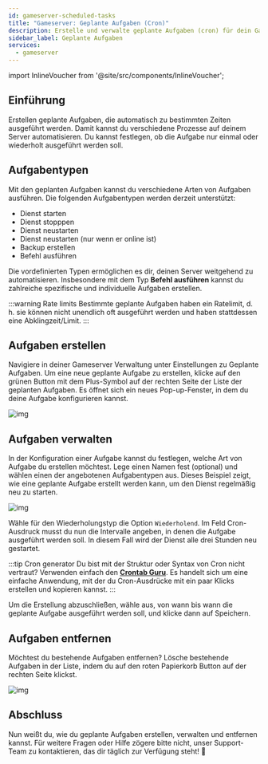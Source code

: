 ```yaml
---
id: gameserver-scheduled-tasks
title: "Gameserver: Geplante Aufgaben (Cron)"
description: Erstelle und verwalte geplante Aufgaben (cron) für dein Gameserver Produkt von ZAP-Hosting - ZAP-Hosting.com Dokumentation
sidebar_label: Geplante Aufgaben
services:
  - gameserver
---
```


import InlineVoucher from '@site/src/components/InlineVoucher';



## Einführung

Erstellen geplante Aufgaben, die automatisch zu bestimmten Zeiten ausgeführt werden. Damit kannst du verschiedene Prozesse auf deinem Server automatisieren. Du kannst festlegen, ob die Aufgabe nur einmal oder wiederholt ausgeführt werden soll. 



## Aufgabentypen

Mit den geplanten Aufgaben kannst du verschiedene Arten von Aufgaben ausführen. Die folgenden Aufgabentypen werden derzeit unterstützt: 

- Dienst starten
- Dienst stopppen
- Dienst neustarten
- Dienst neustarten (nur wenn er online ist)
- Backup erstellen
- Befehl ausführen

Die vordefinierten Typen ermöglichen es dir, deinen Server weitgehend zu automatisieren. Insbesondere mit dem Typ **Befehl ausführen** kannst du zahlreiche spezifische und individuelle Aufgaben erstellen. 

:::warning Rate limits
Bestimmte geplante Aufgaben haben ein Ratelimit, d. h. sie können nicht unendlich oft ausgeführt werden und haben stattdessen eine Abklingzeit/Limit.
 :::

## Aufgaben erstellen

Navigiere in deiner Gameserver Verwaltung unter Einstellungen zu Geplante Aufgaben. Um eine neue geplante Aufgabe zu erstellen, klicke auf den grünen Button mit dem Plus-Symbol auf der rechten Seite der Liste der geplanten Aufgaben.  Es öffnet sich ein neues Pop-up-Fenster, in dem du deine Aufgabe konfigurieren kannst. 

![img](https://screensaver01.zap-hosting.com/index.php/s/EADnRxe6RArnF4Z/download)





## Aufgaben verwalten

In der Konfiguration einer Aufgabe kannst du festlegen, welche Art von Aufgabe du erstellen möchtest. Lege einen Namen fest (optional) und wählen einen der angebotenen Aufgabentypen aus. Dieses Beispiel zeigt, wie eine geplante Aufgabe erstellt werden kann, um den Dienst regelmäßig neu zu starten. 

![img](https://screensaver01.zap-hosting.com/index.php/s/KtrY8KoaGfjQjpJ/preview)

Wähle für den Wiederholungstyp die Option `Wiederholend`. Im Feld Cron-Ausdruck musst du nun die Intervalle angeben, in denen die Aufgabe ausgeführt werden soll. In diesem Fall wird der Dienst alle drei Stunden neu gestartet. 

:::tip Cron generator
Du bist mit der Struktur oder Syntax von Cron nicht vertraut? Verwenden einfach den [**Crontab Guru**](https://crontab.guru/). Es handelt sich um eine einfache Anwendung, mit der du Cron-Ausdrücke mit ein paar Klicks erstellen und kopieren kannst. 
:::

Um die Erstellung abzuschließen, wähle aus, von wann bis wann die geplante Aufgabe ausgeführt werden soll, und klicke dann auf Speichern.

## Aufgaben entfernen

Möchtest du bestehende Aufgaben entfernen? Lösche bestehende Aufgaben in der Liste, indem du auf den roten Papierkorb Button auf der rechten Seite klickst. 

![img](https://screensaver01.zap-hosting.com/index.php/s/sa4y3LFzHswGDjC/preview)



## Abschluss

Nun weißt du, wie du geplante Aufgaben erstellen, verwalten und entfernen kannst. Für weitere Fragen oder Hilfe zögere bitte nicht, unser Support-Team zu kontaktieren, das dir täglich zur Verfügung steht! 🙂
